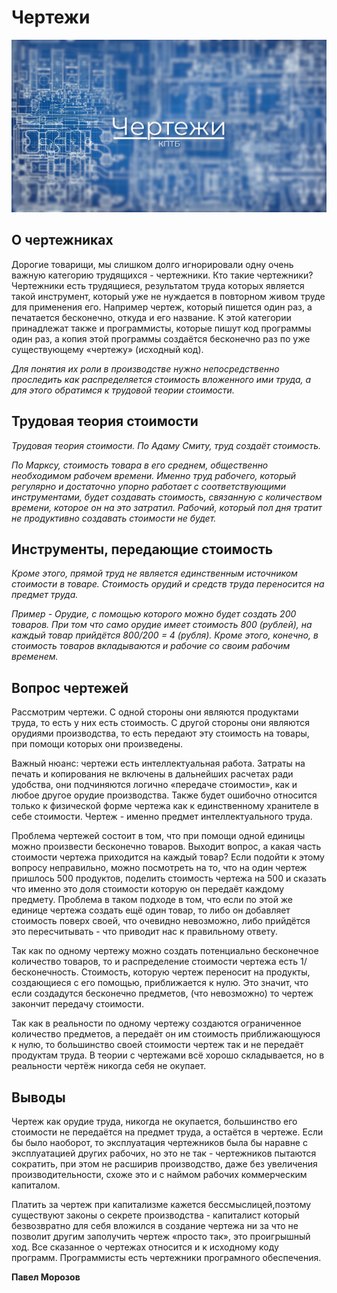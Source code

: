 # Чертежи

![](img/articles/xcdPWMnscv3GsHcXa9rlhrhiV5RQIn2OLHhZfojiDROSWFFOg97sc9LpIBKFl65tsQWhDihLvkK8Lk5J2_GDv9RB.jpg)

## О чертежниках

Дорогие товарищи, мы слишком долго игнорировали одну очень важную
категорию трудящихся - чертежники. Кто такие чертежники? Чертежники есть
трудящиеся, результатом труда которых является такой инструмент, который
уже не нуждается в повторном живом труде для применения его. Например
чертеж, который пишется один раз, а печатается бесконечно, откуда и его
название. К этой категории принадлежат также и программисты, которые
пишут код программы один раз, а копия этой программы создаётся
бесконечно раз по уже существующему «чертежу» (исходный код).

*Для понятия их роли в производстве нужно непосредственно проследить как
распределяется стоимость вложенного ими труда, а для этого обратимся к
трудовой теории стоимости.*

## Трудовая теория стоимости

*Трудовая теория стоимости. По Адаму Смиту, труд создаёт стоимость.*

*По Марксу, стоимость товара в его среднем, общественно необходимом
рабочем времени. Именно труд рабочего, который регулярно и достаточно
упорно работает с соответствующими инструментами, будет создавать
стоимость, связанную с количеством времени, которое он на это затратил.
Рабочий, который пол дня тратит не продуктивно создавать стоимости не
будет.*

## Инструменты, передающие стоимость

*Кроме этого, прямой труд не является единственным источником стоимости
в товаре. Стоимость орудий и средств труда переносится на предмет
труда.*

*Пример - Орудие, с помощью которого можно будет создать 200 товаров.
При том что само орудие имеет стоимость 800 (рублей), на каждый товар
прийдётся 800/200 = 4 (рубля). Кроме этого, конечно, в стоимость товаров
вкладываются и рабочие со своим рабочим временем.*

## Вопрос чертежей

Рассмотрим чертежи. С одной стороны они являются продуктами труда, то
есть у них есть стоимость. С другой стороны они являются орудиями
производства, то есть передают эту стоимость на товары, при помощи
которых они произведены.

Важный нюанс: чертежи есть интеллектуальная работа. Затраты на печать и
копирования не включены в дальнейших расчетах ради удобства, они
подчиняются логично «передаче стоимости», как и любое другое орудие
производства. Также будет ошибочно относится только к физической форме
чертежа как к единственному хранителе в себе стоимости. Чертеж - именно
предмет интеллектуального труда.

Проблема чертежей состоит в том, что при помощи одной единицы можно
произвести бесконечно товаров. Выходит вопрос, а какая часть стоимости
чертежа приходится на каждый товар? Если подойти к этому вопросу
неправильно, можно посмотреть на то, что на один чертеж пришлось 500
продуктов, поделить стоимость чертежа на 500 и сказать что именно это
доля стоимости которую он передаёт каждому предмету. Проблема в таком
подходе в том, что если по этой же единице чертежа создать ещё один
товар, то либо он добавляет стоимость поверх своей, что очевидно
невозможно, либо прийдётся это пересчитывать - что приводит нас к
правильному ответу.

Так как по одному чертежу можно создать потенциально беcконечное
количество товаров, то и распределение стоимости чертежа есть
1/беcконечность. Стоимость, которую чертеж переносит на продукты,
создающиеся с его помощью, приближается к нулю. Это значит, что если
создадутся беcконечно предметов, (что невозможно) то чертеж закончит
передачу стоимости.

Так как в реальности по одному чертежу создаются ограниченное количество
предметов, а передаёт он им стоимость приближающуюся к нулю, то
большинство своей стоимости чертеж так и не передаёт продуктам труда. В
теории с чертежами всё хорошо складывается, но в реальности чертёж
никогда себя не окупает.

## Выводы

Чертеж как орудие труда, никогда не окупается, большинство его стоимости
не передаётся на предмет труда, а остаётся в чертеже. Если бы было
наоборот, то эксплуатация чертежников была бы наравне с эксплуатацией
других рабочих, но это не так - чертежников пытаются сократить, при этом
не расширив производство, даже без увеличения производительности, схоже
это и с наймом рабочих коммерческим капиталом.

Платить за чертеж при капитализме кажется бессмыслицей,поэтому
существуют законы о секрете производства - капиталист который
безвозвратно для себя вложился в создание чертежа ни за что не позволит
другим заполучить чертеж «просто так», это проигрышный ход. Все
сказанное о чертежах относится и к исходному коду программ. Программисты
есть чертежники програмного обеспечения.

**Павел Морозов**
